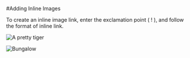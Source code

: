 #Adding Inline Images

To create an inline image link, enter the exclamation point ( ! ), and follow the format of inline link.

![A pretty tiger](https://upload.wikimedia.org/wikipedia/commons/5/56/Tiger.50.jpg)

![Bungalow](https://www.chevrons.org.sg/portals/0/Images/Facilities/Bungalows/bungalow%20outside.jpg)
